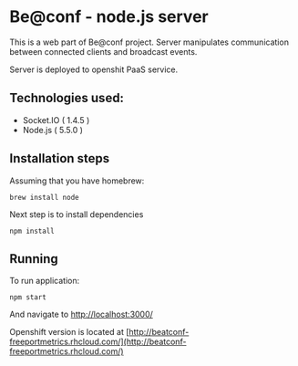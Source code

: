 # Be@conf - node.js server

This is a web part of Be@conf project. Server manipulates communication between connected
clients and broadcast events.

Server is deployed to openshit PaaS service.

## Technologies used:

* Socket.IO ( 1.4.5 )
* Node.js ( 5.5.0 )

## Installation steps

Assuming that you have homebrew:

    brew install node

Next step is to install dependencies

    npm install

## Running

To run application:

    npm start

And navigate to [http://localhost:3000/](http://localhost:3000/)

Openshift version is located at [http://beatconf-freeportmetrics.rhcloud.com/](http://beatconf-freeportmetrics.rhcloud.com/)